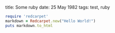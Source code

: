 title: Some ruby
date: 25 May 1982
tags: test, ruby

~~~~~ ruby
require 'redcarpet'
markdown = Redcarpet.new("Hello World!")
puts markdown.to_html
~~~~~
